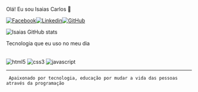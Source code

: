 Olá! Eu sou Isaias Carlos 🤚 

[![Facebook](https://img.shields.io/badge/Facebook-1877F2?style=for-the-badge&logo=facebook&logoColor=white)](https://isaiascarlos12@hotmail.com)[![Linkedin](https://img.shields.io/badge/LinkedIn-0077B5?style=for-the-badge&logo=linkedin&logoColor=white)](https://www.linkedin.com/in/isaias-carlos/)[![GitHub](https://img.shields.io/badge/GitHub-100000?style=for-the-badge&logo=github&logoColor=white)](https://github.com/ICN153)

![Isaias GitHub stats](https://github-readme-stats.vercel.app/api?username=devcarlos&show_icons=true&theme=dracula)

Tecnologia que eu uso no meu dia

<div style ="display:inline_block"><br/>
    <img align="center" alt="html5"src="https://img.shields.io/badge/HTML5-E34F26?style=for-the-badge&logo=html5&logoColor=white"/>
    <img align="center" alt="css3"src="https://img.shields.io/badge/CSS3-1572B6?style=for-the-badge&logo=css3&logoColor=white"/>
     <img align="center" alt="javascript"src="https://img.shields.io/badge/JavaScript-323330?style=for-the-badge&logo=javascript&logoColor=F7DF1E"/><hr>

    
     Apaixonado por tecnologia, educação por mudar a vida das pessoas através da programação
    
</div>
